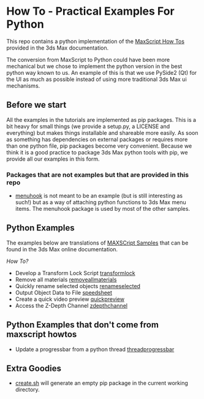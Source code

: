 # How To - Practical Examples For Python

This repo contains a python implementation of the [MaxScript How Tos](https://help.autodesk.com/view/3DSMAX/2020/ENU/?guid=GUID-25C9AD58-3665-471E-8B4B-54A094C1D5C9)
provided in the 3ds Max documentation.

The conversion from MaxScript to Python could have been more mechanical but we chose to implement
the python version in the best python way known to us. An example of this is that we use PySide2
(Qt) for the UI as much as possible instead of using more traditional 3ds Max ui mechanisms.

## Before we start

All the examples in the tutorials are implemented as pip packages. This is a bit heavy for
small things (we provide a setup.py, a LICENSE and everything) but makes things installable
and shareable more easily. As soon as something has dependencies on external packages or requires
more than one python file, pip packages become very convenient. Because we think it is a good
practice to package 3ds Max python tools with pip, we provide all our examples in this form.

### Packages that are not examples but that are provided in this repo

- [menuhook](menuhook/README.md) is not meant to be an example (but is still interesting as such!) but
as a way of attaching python functions to 3ds Max menu items. The menuhook package is used by 
most of the other samples.


## Python Examples
The examples below are translations of [MAXSCript Samples](https://help.autodesk.com/view/3DSMAX/2020/ENU/?guid=GUID-25C9AD58-3665-471E-8B4B-54A094C1D5C9) that
can be found in the 3ds Max online documentation.

*How To?*

- Develop a Transform Lock Script [transformlock](transformlock/README.md)
- Remove all materials [removeallmaterials](removeallmaterials/README.md)
- Quickly rename selected objects [renameselected](renameselected/README.md)
- Output Object Data to File [speedsheet](speedsheet/README.md)
- Create a quick video preview [quickpreview](quickpreview/README.md)
- Access the Z-Depth Channel [zdepthchannel](zdepthchannel/README.md)

## Python Examples that don't come from maxscript howtos

- Update a progressbar from a python thread [threadprogressbar](threadprogressbar/README.md)

## Extra Goodies

- [create.sh](create.sh) will generate an empty pip package in the current working directory.
